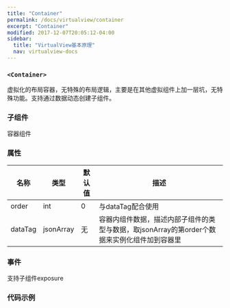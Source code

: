 ```yaml
---
title: "Container"
permalink: /docs/virtualview/container
excerpt: "Container"
modified: 2017-12-07T20:05:12-04:00
sidebar:
  title: "VirtualView基本原理"
  nav: virtualview-docs
---
```


### `<Container>`

虚拟化的布局容器，无特殊的布局逻辑，主要是在其他虚拟组件上加一层坑，无特殊功能。支持通过数据动态创建子组件。

### 子组件
容器组件

### 属性

|名称|类型|默认值|描述|
|---|---|---|---|
|order|int|0|与dataTag配合使用|
|dataTag|jsonArray|无|容器内组件数据，描述内部子组件的类型与数据，取jsonArray的第order个数据来实例化组件加到容器里|

### 事件

支持子组件exposure

### 代码示例
 